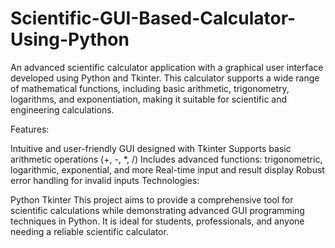 # Scientific-GUI-Based-Calculator-Using-Python
An advanced scientific calculator application with a graphical user interface developed using Python and Tkinter. This calculator supports a wide range of mathematical functions, including basic arithmetic, trigonometry, logarithms, and exponentiation, making it suitable for scientific and engineering calculations.

Features:

Intuitive and user-friendly GUI designed with Tkinter
Supports basic arithmetic operations (+, -, *, /)
Includes advanced functions: trigonometric, logarithmic, exponential, and more
Real-time input and result display
Robust error handling for invalid inputs
Technologies:

Python
Tkinter
This project aims to provide a comprehensive tool for scientific calculations while demonstrating advanced GUI programming techniques in Python. It is ideal for students, professionals, and anyone needing a reliable scientific calculator.
